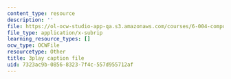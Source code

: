```yaml
---
content_type: resource
description: ''
file: https://ol-ocw-studio-app-qa.s3.amazonaws.com/courses/6-004-computation-structures-spring-2017/7323ac9b085683237f4c557d955712af_swdDzsfFflo.srt
file_type: application/x-subrip
learning_resource_types: []
ocw_type: OCWFile
resourcetype: Other
title: 3play caption file
uid: 7323ac9b-0856-8323-7f4c-557d955712af
---
```

